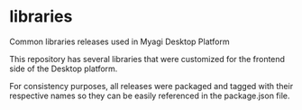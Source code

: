 # libraries
Common libraries releases used in Myagi Desktop Platform


This repository has several libraries that were customized for the frontend side of the Desktop platform.

For consistency purposes, all releases were packaged and tagged with their respective names so they can be easily referenced in the package.json file.

